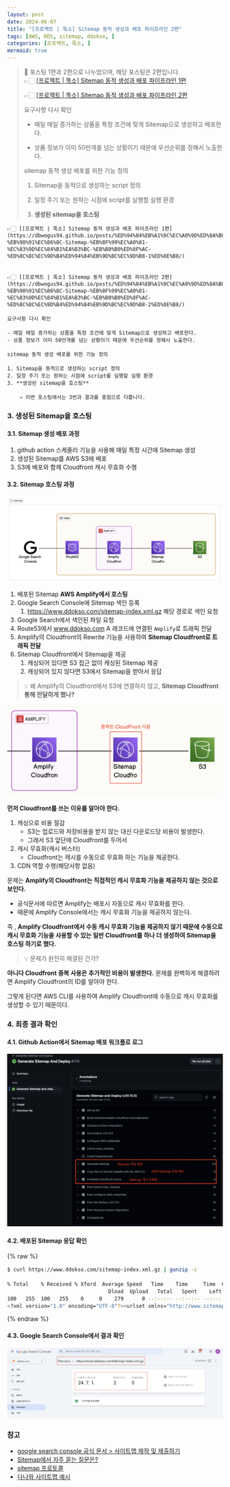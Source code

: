 ```yaml
---
layout: post
date: 2024-06-07
title: "[프로젝트 | 똑소] Sitemap 동적 생성과 배포 파이프라인 2편"
tags: [AWS, RDS, sitemap, ddokso, ]
categories: [프로젝트, 똑소, ]
mermaid: true
---
```



> 📌 포스팅 1편과 2편으로 나누었으며, 해당 포스팅은 2편입니다.  
> 👉🏻 [[프로젝트 | 똑소] Sitemap 동적 생성과 배포 파이프라인 1편](https://dbwogus94.github.io/posts/%ED%94%84%EB%A1%9C%EC%A0%9D%ED%8A%B8-%EB%98%91%EC%86%8C-Sitemap-%EB%8F%99%EC%A0%81-%EC%83%9D%EC%84%B1%EA%B3%BC-%EB%B0%B0%ED%8F%AC-%ED%8C%8C%EC%9D%B4%ED%94%84%EB%9D%BC%EC%9D%B8-1%ED%8E%B8/)  
>   
> 👉🏻 [[프로젝트 | 똑소] Sitemap 동적 생성과 배포 파이프라인 2편](https://dbwogus94.github.io/posts/%ED%94%84%EB%A1%9C%EC%A0%9D%ED%8A%B8-%EB%98%91%EC%86%8C-Sitemap-%EB%8F%99%EC%A0%81-%EC%83%9D%EC%84%B1%EA%B3%BC-%EB%B0%B0%ED%8F%AC-%ED%8C%8C%EC%9D%B4%ED%94%84%EB%9D%BC%EC%9D%B8-2%ED%8E%B8/)  
>   
> 요구사항 다시 확인  
>   
> - 매일 매일 증가하는 상품을 특정 조건에 맞게 Sitemap으로 생성하고 배포한다.  
>   
> - 상품 정보가 이미 50만개를 넘는 상황이기 때문에 우선순위를 정해서 노출한다.  
>   
>   
>   
> sitemap 동적 생성 배포를 위한 기능 정의  
>   
> 1. Sitemap을 동적으로 생성하는 script 정의  
>   
> 2. 일정 주기 또는 원하는 시점에 script를 실행할 실행 환경  
>   
> 3. **생성된 sitemap을 호스팅**


	👉🏻 [[프로젝트 | 똑소] Sitemap 동적 생성과 배포 파이프라인 1편](https://dbwogus94.github.io/posts/%ED%94%84%EB%A1%9C%EC%A0%9D%ED%8A%B8-%EB%98%91%EC%86%8C-Sitemap-%EB%8F%99%EC%A0%81-%EC%83%9D%EC%84%B1%EA%B3%BC-%EB%B0%B0%ED%8F%AC-%ED%8C%8C%EC%9D%B4%ED%94%84%EB%9D%BC%EC%9D%B8-1%ED%8E%B8/)


	👉🏻 [[프로젝트 | 똑소] Sitemap 동적 생성과 배포 파이프라인 2편](https://dbwogus94.github.io/posts/%ED%94%84%EB%A1%9C%EC%A0%9D%ED%8A%B8-%EB%98%91%EC%86%8C-Sitemap-%EB%8F%99%EC%A0%81-%EC%83%9D%EC%84%B1%EA%B3%BC-%EB%B0%B0%ED%8F%AC-%ED%8C%8C%EC%9D%B4%ED%94%84%EB%9D%BC%EC%9D%B8-2%ED%8E%B8/)
	
	요구사항 다시 확인

	- 매일 매일 증가하는 상품을 특정 조건에 맞게 Sitemap으로 생성하고 배포한다.
	- 상품 정보가 이미 50만개를 넘는 상황이기 때문에 우선순위를 정해서 노출한다.

	sitemap 동적 생성 배포를 위한 기능 정의

	1. Sitemap을 동적으로 생성하는 script 정의
	2. 일정 주기 또는 원하는 시점에 script를 실행할 실행 환경
	3. **생성된 sitemap을 호스팅**

		⇒ 이번 포스팅에서는 3번과 결과를 중점으로 다룹니다.



### 3. 생성된 Sitemap을 호스팅



#### 3.1. Sitemap 생성 배포 과정

1. github action 스케줄러 기능을 사용해 매일 특정 시간에 Sitemap 생성
2. 생성된 Sitemap를 AWS S3에 배포
3. S3에 배포와 함께 Cloudfront 캐시 무효화 수행


#### 3.2. Sitemap 호스팅 과정


![0](/assets/img/2024-06-07-프로젝트--똑소-Sitemap-동적-생성과-배포-파이프라인-2편.md/0.png)

1. 배포된 Sitemap **AWS Amplify에서 호스팅**
2. Google Search Console에 Sitemap 색인 등록
	1. https://www.ddokso.com/sitemap-index.xml.gz 해당 경로로 색인 요청
3. Google Search에서 색인된 파일 요청
4. Route53에서 www.ddokso.com A 레코드에 연결된 `Amplify`로 트래픽 전달
5. Amplify의 Cloudfront의 Rewrite 기능을 사용하여 **Sitemap Cloudfront로 트래픽 전달**
6. Sitemap Cloudfront에서 Sitemap을 제공
	1. 캐싱되어 있다면 S3 접근 없이 캐싱된 Sitemap 제공
	2. 캐싱되어 있지 않다면 S3에서 Sitemap을 받아서 응답

> 💡 왜 Amplify의 Cloudfront에서 S3에 연결하지 않고, **Sitemap Cloudfront 통해 전달하게 했나?**


![1](/assets/img/2024-06-07-프로젝트--똑소-Sitemap-동적-생성과-배포-파이프라인-2편.md/1.png)


**먼저 Cloudfront를 쓰는 이유를 알아야 한다.**

1. 캐싱으로 비용 절감
	- S3는 업로드와 저장비용을 받지 않는 대신 다운로드당 비용이 발생한다.
	- 그래서 S3 앞단에 Cloudfront를 두어서
2. 캐시 무효화(캐시 버스터)
	- Cloudfront는 캐시를 수동으로 무효화 하는 기능을 제공한다.
3. CDN 역할 수행(해당사항 없음)

문제는 **Amplify의 Cloudfront는 직접적인 캐시 무효화 기능을 제공하지 않는 것으로 보인다.**

- 공식문서에 따르면 Amplify는 배포시 자동으로 캐시 무효화를 한다.
- 때문에 Amplify Console에서는 캐시 무효화 기능을 제공하지 않는다.

즉 , **Amplify Cloudfront에서 수동 캐시 무효화 기능을 제공하지 않기 때문에 수동으로 캐시 무효화 기능을 사용할 수 있는 일반 Cloudfront를 하나 더 생성하여 Sitemap을 호스팅 하기로 했다.**


> 💡 문제가 완전히 해결된 건가? 


**아니다 Cloudfront 중복 사용은 추가적인 비용이 발생한다.**
문제를 완벽하게 해결하려면 Amplify Cloudfront의 ID를 알아야 한다. 


그렇게 된다면 AWS CLI를 사용하여 Amplify Cloudfront에 수동으로 캐시 무효화를 생성할 수 있기 때문이다.



### 4. 최종 결과 확인



#### 4.1. Github Action에서 Sitemap 배포 워크플로 로그


![2](/assets/img/2024-06-07-프로젝트--똑소-Sitemap-동적-생성과-배포-파이프라인-2편.md/2.png)



#### 4.2. 배포된 Sitemap 응답 확인



{% raw %}
```bash
$ curl https://www.ddokso.com/sitemap-index.xml.gz | gunzip -c

% Total    % Received % Xferd  Average Speed   Time    Time     Time  Current
                                 Dload  Upload   Total   Spent    Left  Speed
100   255  100   255    0     0    279      0 --:--:-- --:--:-- --:--:--   279
<?xml version="1.0" encoding="UTF-8"?><urlset xmlns="http://www.sitemaps.org/schemas/sitemap/0.9" xmlns:news="http://www.google.com/schemas/sitemap-news/0.9" xmlns:xhtml="http://www.w3.org/1999/xhtml" xmlns:image="http://www.google.com/schemas/sitemap-image/1.1" xmlns:video="http://www.google.com/schemas/sitemap-video/1.1"><url><loc>https://www.ddokso.com/sitemap-appliance-digital-1.xml.gz</loc></url><url><loc>https://www.ddokso.com/sitemap-base-sitemap.xml.gz</loc><lastmod>2024-06-30T00:00:00.000Z</lastmod></url></urlset>%
```
{% endraw %}




#### 4.3. Google Search Console에서 결과 확인 


![3](/assets/img/2024-06-07-프로젝트--똑소-Sitemap-동적-생성과-배포-파이프라인-2편.md/3.png)



### 참고

- [google search console 공식 문서 > 사이트맵 제작 및 제출하기](https://developers.google.com/search/docs/crawling-indexing/sitemaps/build-sitemap?hl=ko)
- [Sitemap에서 자주 묻는 질문은?](https://m.blog.naver.com/suin2_91/221342308411)
- [sitemap 프로토콜](https://www.sitemaps.org/protocol.html#changefreqdef)
- [다나와 사이트맵 예시](https://prod.danawa.com/sitemap.xml)
